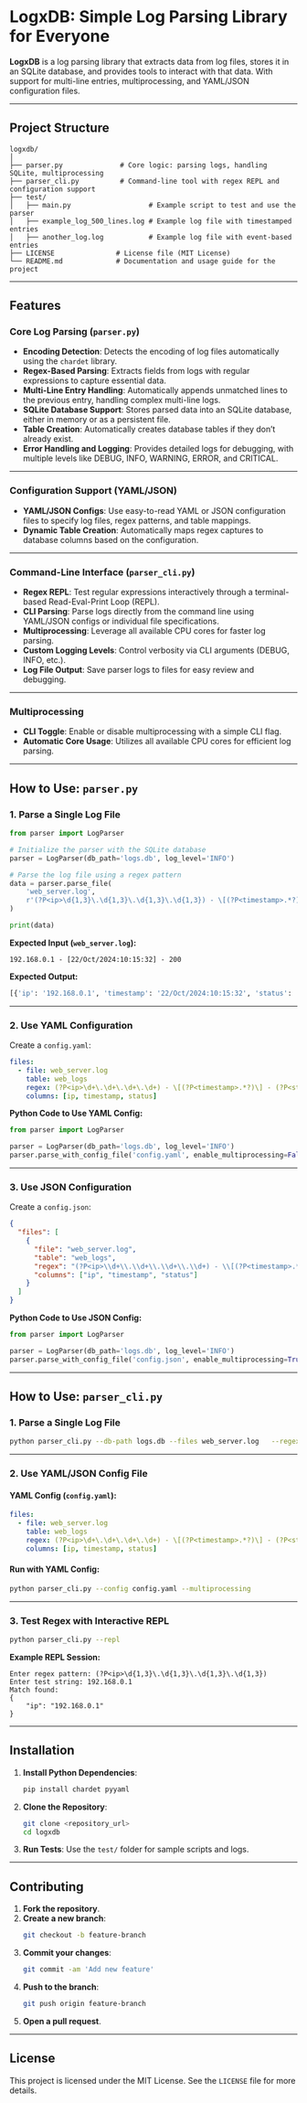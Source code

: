 
# LogxDB: Simple Log Parsing Library for Everyone  

**LogxDB** is a  log parsing library that extracts data from log files, stores it in an SQLite database, and provides tools to interact with that data. With support for multi-line entries, multiprocessing, and YAML/JSON configuration files.

---

## Project Structure

```
logxdb/
│
├── parser.py              # Core logic: parsing logs, handling SQLite, multiprocessing
├── parser_cli.py          # Command-line tool with regex REPL and configuration support
├── test/
│   ├── main.py                   # Example script to test and use the parser
│   ├── example_log_500_lines.log # Example log file with timestamped entries
│   ├── another_log.log           # Example log file with event-based entries
├── LICENSE               # License file (MIT License)
└── README.md             # Documentation and usage guide for the project
```

---

## Features

### **Core Log Parsing (`parser.py`)**  
- **Encoding Detection**: Detects the encoding of log files automatically using the `chardet` library.  
- **Regex-Based Parsing**: Extracts fields from logs with regular expressions to capture essential data.  
- **Multi-Line Entry Handling**: Automatically appends unmatched lines to the previous entry, handling complex multi-line logs.  
- **SQLite Database Support**: Stores parsed data into an SQLite database, either in memory or as a persistent file.  
- **Table Creation**: Automatically creates database tables if they don’t already exist.  
- **Error Handling and Logging**: Provides detailed logs for debugging, with multiple levels like DEBUG, INFO, WARNING, ERROR, and CRITICAL.  

---

### **Configuration Support (YAML/JSON)**  
- **YAML/JSON Configs**: Use easy-to-read YAML or JSON configuration files to specify log files, regex patterns, and table mappings.  
- **Dynamic Table Creation**: Automatically maps regex captures to database columns based on the configuration.  

---

### **Command-Line Interface (`parser_cli.py`)**  
- **Regex REPL**: Test regular expressions interactively through a terminal-based Read-Eval-Print Loop (REPL).  
- **CLI Parsing**: Parse logs directly from the command line using YAML/JSON configs or individual file specifications.  
- **Multiprocessing**: Leverage all available CPU cores for faster log parsing.  
- **Custom Logging Levels**: Control verbosity via CLI arguments (DEBUG, INFO, etc.).  
- **Log File Output**: Save parser logs to files for easy review and debugging.  

---

### **Multiprocessing**  
- **CLI Toggle**: Enable or disable multiprocessing with a simple CLI flag.  
- **Automatic Core Usage**: Utilizes all available CPU cores for efficient log parsing.  

---

## How to Use: `parser.py`

### 1. Parse a Single Log File
```python
from parser import LogParser

# Initialize the parser with the SQLite database
parser = LogParser(db_path='logs.db', log_level='INFO')

# Parse the log file using a regex pattern
data = parser.parse_file(
    'web_server.log',
    r'(?P<ip>\d{1,3}\.\d{1,3}\.\d{1,3}\.\d{1,3}) - \[(?P<timestamp>.*?)\] - (?P<status>\d+)'
)

print(data)
```

**Expected Input (`web_server.log`):**
```
192.168.0.1 - [22/Oct/2024:10:15:32] - 200
```

**Expected Output:**
```python
[{'ip': '192.168.0.1', 'timestamp': '22/Oct/2024:10:15:32', 'status': '200'}]
```

---

### 2. Use YAML Configuration

Create a `config.yaml`:
```yaml
files:
  - file: web_server.log
    table: web_logs
    regex: (?P<ip>\d+\.\d+\.\d+\.\d+) - \[(?P<timestamp>.*?)\] - (?P<status>\d+)
    columns: [ip, timestamp, status]
```

**Python Code to Use YAML Config:**
```python
from parser import LogParser

parser = LogParser(db_path='logs.db', log_level='INFO')
parser.parse_with_config_file('config.yaml', enable_multiprocessing=False)
```

---

### 3. Use JSON Configuration

Create a `config.json`:
```json
{
  "files": [
    {
      "file": "web_server.log",
      "table": "web_logs",
      "regex": "(?P<ip>\\d+\\.\\d+\\.\\d+\\.\\d+) - \\[(?P<timestamp>.*?)\\] - (?P<status>\\d+)",
      "columns": ["ip", "timestamp", "status"]
    }
  ]
}
```

**Python Code to Use JSON Config:**
```python
from parser import LogParser

parser = LogParser(db_path='logs.db', log_level='INFO')
parser.parse_with_config_file('config.json', enable_multiprocessing=True)
```

---

## How to Use: `parser_cli.py`

### 1. Parse a Single Log File

```bash
python parser_cli.py --db-path logs.db --files web_server.log   --regexes "(?P<ip>\d{1,3}\.\d{1,3}\.\d{1,3}\.\d{1,3}) - \[(?P<timestamp>.*?)\] - (?P<status>\d+)"   --tables web_logs --columns ip,timestamp,status
```

---

### 2. Use YAML/JSON Config File

#### YAML Config (`config.yaml`):
```yaml
files:
  - file: web_server.log
    table: web_logs
    regex: (?P<ip>\d+\.\d+\.\d+\.\d+) - \[(?P<timestamp>.*?)\] - (?P<status>\d+)
    columns: [ip, timestamp, status]
```

#### Run with YAML Config:
```bash
python parser_cli.py --config config.yaml --multiprocessing
```

---

### 3. Test Regex with Interactive REPL

```bash
python parser_cli.py --repl
```

**Example REPL Session:**
```
Enter regex pattern: (?P<ip>\d{1,3}\.\d{1,3}\.\d{1,3}\.\d{1,3})
Enter test string: 192.168.0.1
Match found:
{
    "ip": "192.168.0.1"
}
```

---

## Installation

1. **Install Python Dependencies**:
   ```bash
   pip install chardet pyyaml
   ```

2. **Clone the Repository**:
   ```bash
   git clone <repository_url>
   cd logxdb
   ```

3. **Run Tests**:
   Use the `test/` folder for sample scripts and logs.

---

## Contributing

1. **Fork the repository**.
2. **Create a new branch**:
   ```bash
   git checkout -b feature-branch
   ```
3. **Commit your changes**:
   ```bash
   git commit -am 'Add new feature'
   ```
4. **Push to the branch**:
   ```bash
   git push origin feature-branch
   ```
5. **Open a pull request**.


---

## License

This project is licensed under the MIT License. See the `LICENSE` file for more details.
